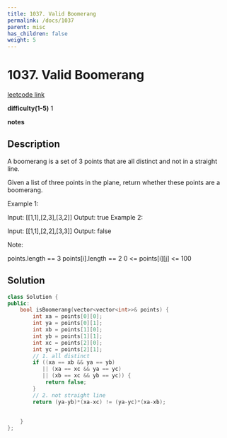 ```yaml
---
title: 1037. Valid Boomerang
permalink: /docs/1037
parent: misc
has_children: false
weight: 5
---
```

# 1037. Valid Boomerang
[leetcode link](https://leetcode.com/problems/valid-boomerang/)

**difficulty(1-5)** 
1

**notes** 


## Description
A boomerang is a set of 3 points that are all distinct and not in a straight line.

Given a list of three points in the plane, return whether these points are a boomerang.

 

Example 1:

Input: [[1,1],[2,3],[3,2]]
Output: true
Example 2:

Input: [[1,1],[2,2],[3,3]]
Output: false
 

Note:

points.length == 3
points[i].length == 2
0 <= points[i][j] <= 100
 
## Solution
```c++
class Solution {
public:
    bool isBoomerang(vector<vector<int>>& points) {
        int xa = points[0][0];
        int ya = points[0][1];
        int xb = points[1][0];
        int yb = points[1][1];
        int xc = points[2][0];
        int yc = points[2][1];
        // 1. all distinct
        if ((xa == xb && ya == yb) 
           || (xa == xc && ya == yc)
           || (xb == xc && yb == yc)) {
            return false;
        }
        // 2. not straight line
        return (ya-yb)*(xa-xc) != (ya-yc)*(xa-xb);
        
        
    }
};
``` 

<!-- 
Default label
{: .label }

Blue label
{: .label .label-blue }

Stable
{: .label .label-green }

New release
{: .label .label-purple }

Coming soon
{: .label .label-yellow }

Deprecated
{: .label .label-red } -->
